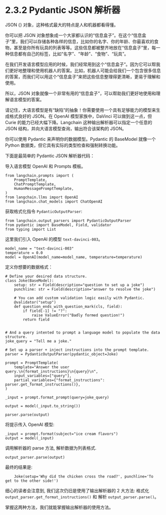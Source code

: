 # 2.3.2 Pydantic JSON 解析器

JSON {} 对象，这种格式最大的特点是人和机器都看得懂。

你可以把 JSON 对象想象成一个大家都认识的“信息盒子”。在这个“信息盒子”里，我们可以存储各种各样的信息，比如你的名字、你的年龄、你最喜欢的食物，甚至是你所有玩具的列表等等。这些信息都被整齐地放在“信息盒子”里，每一种信息都有自己的标签，比如“名字”、“年龄”、“食物”、“玩具”。

在我们开发语言模型应用的时候，我们经常用到这个“信息盒子”。因为它可以帮我们更好地整理和使用机器人的答案。比如，机器人可能会给我们一个包含很多信息的答案，而我们可以用这个“信息盒子”来把这些信息整理得更清晰，更易于理解和使用。

所以，JSON 对象就像一个非常有用的“信息盒子”，可以帮助我们更好地使用和理解语言模型的答案。

请记住，大语言模型是有“缺陷”的抽象！你需要使用一个具有足够能力的模型来生成格式良好的 JSON。在 OpenAI 模型家族中，DaVinci 可以做到这一点，但 Curie 的能力已经大幅下降。Langchain 这种输出解析器可以指定一个任意的 JSON 结构，并向大语言模型查询，输出符合该架构的 JSON。

你可以使用 Pydantic 来声明你的数据模型。Pydantic 的 BaseModel 就像一个 Python 数据类，但它具有实际的类型检查和强制转换功能。

下面是最简单的 Pydantic JSON 解析器代码：

导入语言模型 OpenAI 和 Prompts 模板。

```
from langchain.prompts import (
    PromptTemplate,
    ChatPromptTemplate,
    HumanMessagePromptTemplate,
)
from langchain.llms import OpenAI
from langchain.chat_models import ChatOpenAI
```

获取格式化指令 `PydanticOutputParser`:

```
from langchain.output_parsers import PydanticOutputParser
from pydantic import BaseModel, Field, validator
from typing import List
```

这里我们引入 OpenAI 的模型 `text-davinci-003`。

```
model_name = "text-davinci-003"
temperature = 0.0
model = OpenAI(model_name=model_name, temperature=temperature)
```
定义你想要的数据格式：
```
# Define your desired data structure.
class Joke(BaseModel):
    setup: str = Field(description="question to set up a joke")
    punchline: str = Field(description="answer to resolve the joke")

    # You can add custom validation logic easily with Pydantic.
    @validator("setup")
    def question_ends_with_question_mark(cls, field):
        if field[-1] != "?":
            raise ValueError("Badly formed question!")
        return field


# And a query intented to prompt a language model to populate the data structure.
joke_query = "Tell me a joke."

# Set up a parser + inject instructions into the prompt template.
parser = PydanticOutputParser(pydantic_object=Joke)

prompt = PromptTemplate(
    template="Answer the user query.\n{format_instructions}\n{query}\n",
    input_variables=["query"],
    partial_variables={"format_instructions": parser.get_format_instructions()},
)

_input = prompt.format_prompt(query=joke_query)

output = model(_input.to_string())

parser.parse(output)
```

将提示传入 OpenAI 模型:
```
_input = prompt.format(subject="ice cream flavors")
output = model(_input)
```
调用解析器的 parse 方法, 解析数据为列表格式.

```
output_parser.parse(output)
```

最终的结果是:

```
    Joke(setup='Why did the chicken cross the road?', punchline='To get to the other side!')
```

细心的读者会注意到, 我们这次仍旧是使用了输出解析器的 2 大方法: 格式化 `output_parser.get_format_instructions()` 和 解析 `output_parser.parse()`。

掌握这两种方法，我们就能掌握输出解析器的使用方法。